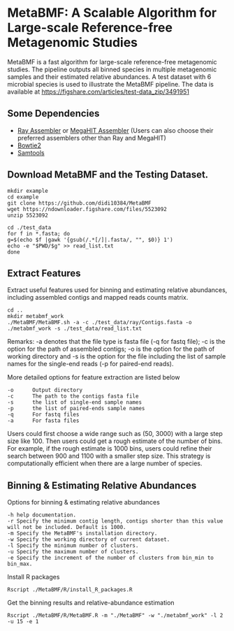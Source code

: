 # MetaBMF: A Scalable Algorithm for Large-scale Reference-free Metagenomic Studies

MetaBMF is a fast algorithm for large-scale reference-free metagenomic studies. The pipeline outputs all binned species in multiple metagenomic samples and their estimated relative abundances.  A test dataset with 6 microbial species is used to illustrate the MetaBMF pipeline. The data is available at https://figshare.com/articles/test-data_zip/3491951

## Some Dependencies

* [Ray Assembler](http://denovoassembler.sourceforge.net/) or [MegaHIT Assembler](http://www.metagenomics.wiki/tools/assembly/megahit) (Users can also choose their preferred assemblers other than Ray and MegaHIT)
* [Bowtie2](http://bowtie-bio.sourceforge.net/bowtie2/index.shtml)
* [Samtools](http://www.htslib.org/)

## Download MetaBMF and the Testing Dataset.
```
mkdir example
cd example
git clone https://github.com/didi10384/MetaBMF
wget https://ndownloader.figshare.com/files/5523092
unzip 5523092

cd ./test_data
for f in *.fasta; do
g=$(echo $f |gawk '{gsub(/.*[/]|.fasta/, "", $0)} 1')
echo -e "$PWD/$g" >> read_list.txt
done

```
## Extract Features

Extract useful features used for binning and estimating relative abundances, including assembled contigs and mapped reads counts matrix.

```
cd ..
mkdir metabmf_work
./MetaBMF/MetaBMF.sh -a -c ./test_data/ray/Contigs.fasta -o ./metabmf_work -s ./test_data/read_list.txt

```
Remarks:
-a denotes that the file type is fasta file (-q for fastq file); -c is the option for the path of assembled contigs; -o is the option for the path of working directory and -s is the option for the file including the list of sample names for the single-end reads (-p for paired-end reads).

More detailed options for feature extraction are listed below

```
-o      Output directory
-c      The path to the contigs fasta file
-s      the list of single-end sample names
-p      the list of paired-ends sample names
-q      For fastq files
-a      For fasta files

```
Users could first choose a wide range such as (50, 3000) with a large step size like 100.  Then users could get a rough estimate of the number of bins. For example, if the rough estimate is 1000 bins, users could refine their search between 900 and 1100 with a smaller step size. This strategy is computationally efficient when there are a large number of species.

## Binning & Estimating Relative Abundances

Options for binning & estimating relative abundances
```
-h help documentation.
-r Specify the minimum contig length, contigs shorter than this value will not be included. Default is 1000.
-m Specify the MetaBMF's installation directory.
-w Specify the working directory of current dataset.
-l Specify the minimum number of clusters.
-u Specify the maximum number of clusters.
-e Specify the increment of the number of clusters from bin_min to bin_max.

```
Install R packages
```
Rscript ./MetaBMF/R/install_R_packages.R
```
Get the binning results and relative-abundance estimation

```
Rscript ./MetaBMF/R/MetaBMF.R -m "./MetaBMF" -w "./metabmf_work" -l 2 -u 15 -e 1
```

